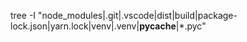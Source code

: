 tree -I "node_modules|.git|.vscode|dist|build|package-lock.json|yarn.lock|venv|.venv|__pycache__|*.pyc"